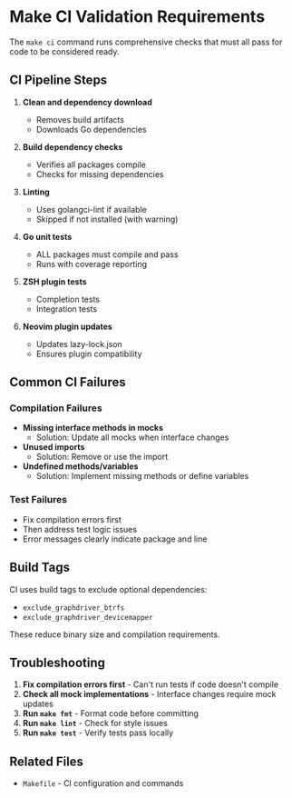 # Make CI Validation Requirements

The `make ci` command runs comprehensive checks that must all pass for code to be considered ready.

## CI Pipeline Steps

1. **Clean and dependency download**
   - Removes build artifacts
   - Downloads Go dependencies

2. **Build dependency checks**
   - Verifies all packages compile
   - Checks for missing dependencies

3. **Linting**
   - Uses golangci-lint if available
   - Skipped if not installed (with warning)

4. **Go unit tests**
   - ALL packages must compile and pass
   - Runs with coverage reporting

5. **ZSH plugin tests**
   - Completion tests
   - Integration tests

6. **Neovim plugin updates**
   - Updates lazy-lock.json
   - Ensures plugin compatibility

## Common CI Failures

### Compilation Failures
- **Missing interface methods in mocks**
  - Solution: Update all mocks when interface changes
- **Unused imports**
  - Solution: Remove or use the import
- **Undefined methods/variables**
  - Solution: Implement missing methods or define variables

### Test Failures
- Fix compilation errors first
- Then address test logic issues
- Error messages clearly indicate package and line

## Build Tags

CI uses build tags to exclude optional dependencies:
- `exclude_graphdriver_btrfs`
- `exclude_graphdriver_devicemapper`

These reduce binary size and compilation requirements.

## Troubleshooting

1. **Fix compilation errors first** - Can't run tests if code doesn't compile
2. **Check all mock implementations** - Interface changes require mock updates
3. **Run `make fmt`** - Format code before committing
4. **Run `make lint`** - Check for style issues
5. **Run `make test`** - Verify tests pass locally

## Related Files
- `Makefile` - CI configuration and commands